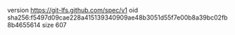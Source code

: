 version https://git-lfs.github.com/spec/v1
oid sha256:f5497d09cae228a415139340909ae48b3051d55f7e00b8a39bc02fb8b4655614
size 607
